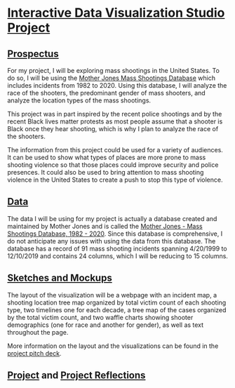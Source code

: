 # [Interactive Data Visualization Studio Project](https://sheri-kamal.github.io/DATA78000-FA2020/Project)

## [Prospectus](https://github.com/sheri-kamal/DATA78000-FA2020/blob/master/README.md)
For my project, I will be exploring mass shootings in the United States. To do so, I will be using the [Mother Jones Mass Shootings Database](https://docs.google.com/spreadsheets/d/1b9o6uDO18sLxBqPwl_Gh9bnhW-ev_dABH83M5Vb5L8o/edit#gid=0) which includes incidents from 1982 to 2020. Using this database, I will analyze the race of the shooters, the predominant gender of mass shooters, and analyze the location types of the mass shootings.

This project was in part inspired by the recent police shootings and by the recent Black lives matter protests as most people assume that a shooter is Black once they hear shooting, which is why I plan to analyze the race of the shooters. 

The information from this project could be used for a variety of audiences. It can be used to show what types of places are more prone to mass shooting violence so that those places could improve security and police presences. It could also be used to bring attention to mass shooting violence in the United States to create a push to stop this type of violence.

## [Data](https://github.com/sheri-kamal/DATA78000-FA2020/blob/master/Mother%20Jones%20-%20Mass%20Shootings%20Database%2C%201999%20-%202019.csv)
The data I will be using for my project is actually a database created and maintained by Mother Jones and is called the [Mother Jones - Mass Shootings Database, 1982 - 2020](https://docs.google.com/spreadsheets/d/1b9o6uDO18sLxBqPwl_Gh9bnhW-ev_dABH83M5Vb5L8o/edit#gid=0). Since this database is comprehensive, I do not anticipate any issues with using the data from this database. The database has a record of 91 mass shooting incidents spanning 4/20/1999 to 12/10/2019 and contains 24 columns, which I will be reducing to 15 columns. 

## [Sketches and Mockups](https://github.com/sheri-kamal/DATA78000-FA2020/blob/master/Sketch%20and%20Mockup.png)
The layout of the visualization will be a webpage with an incident map, a shooting location tree map organized by total victim count of each shooting type, two timelines one for each decade, a tree map of the cases organized by the total victim count, and two waffle charts showing shooter demographics (one for race and another for gender), as well as text throughout the page. 

More information on the layout and the visualizations can be found in the [project pitch deck](https://github.com/sheri-kamal/DATA78000-FA2020/blob/master/Project%20Pitch%20Deck.pdf).

## [Project](https://sheri-kamal.github.io/DATA78000-FA2020/Project) and [Project Reflections](https://sheri-kamal.github.io/DATA78000-FA2020/Project%20Reflections)
